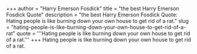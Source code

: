 +++
author = "Harry Emerson Fosdick"
title = "the best Harry Emerson Fosdick Quote"
description = "the best Harry Emerson Fosdick Quote: Hating people is like burning down your own house to get rid of a rat."
slug = "hating-people-is-like-burning-down-your-own-house-to-get-rid-of-a-rat"
quote = '''Hating people is like burning down your own house to get rid of a rat.'''
+++
Hating people is like burning down your own house to get rid of a rat.
